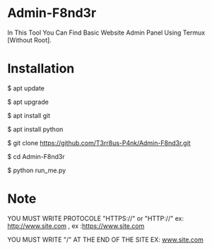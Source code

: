 # Admin-F8nd3r 

In This Tool You Can Find Basic Website Admin Panel Using Termux [Without Root].


# Installation

$ apt update 

$ apt upgrade 

$ apt install git 

$ apt install python 

$ git clone https://github.com/T3rr8us-P4nk/Admin-F8nd3r.git

$ cd Admin-F8nd3r 

$ python run_me.py 


# Note 


YOU MUST WRITE PROTOCOLE "HTTPS://" or "HTTP://" ex: http://www.site.com , ex :https://www.site.com

YOU MUST WRITE "/" AT THE END OF THE SITE EX: www.site.com






